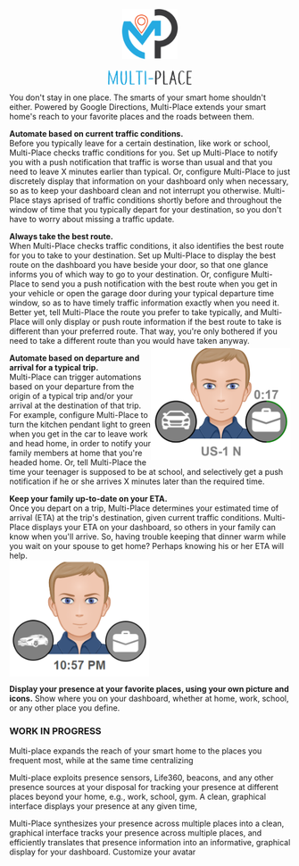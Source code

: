 <p align="center">
  <img width="100px" style="display: block;margin-left: auto;margin-right: auto;margin-top:0px;" border="0" src="https://github.com/lnjustin/App-Images/raw/master/Multi-Place/logo.png">
  <br>
<img width="150px" style="display: block;margin-left: auto;margin-right: auto; margin-top: 3px;" border="0" src="https://github.com/lnjustin/App-Images/blob/master/Multi-Place/MP.png">
</p>

You don't stay in one place. The smarts of your smart home shouldn't either. Powered by Google Directions, Multi-Place extends your smart home's reach to your favorite places and the roads between them.

<b>Automate based on current traffic conditions.</b><br>
Before you typically leave for a certain destination, like work or school, Multi-Place checks traffic conditions for you. Set up Multi-Place to notify you with a push notification that traffic is worse than usual and that you need to leave X minutes earlier than typical. Or, configure Multi-Place to just discretely display that information on your dashboard only when necessary, so as to keep your dashboard clean and not interrupt you otherwise. Multi-Place stays aprised of traffic conditions shortly before and throughout the window of time that you typically depart for your destination, so you don't have to worry about missing a traffic update.

<b>Always take the best route.</b><br>
When Multi-Place checks traffic conditions, it also identifies the best route for you to take to your destination. Set up Multi-Place to display the best route on the dashboard you have beside your door, so that one glance informs you of which way to go to your destination. Or, configure Multi-Place to send you a push notification with the best route when you get in your vehicle or open the garage door during your typical departure time window, so as to have timely traffic information exactly when you need it. Better yet, tell Multi-Place the route you prefer to take typically, and Multi-Place will only display or push route information if the best route to take is different than your preferred route. That way, you're only bothered if you need to take a different route than you would have taken anyway.
  <img width="250px" align="right" border="0" style="margin-top:5px" src="https://github.com/lnjustin/App-Images/raw/master/Multi-Place/Preview/routeInfo.PNG">
 
<b>Automate based on departure and arrival for a typical trip.</b><br>
Multi-Place can trigger automations based on your departure from the origin of a typical trip and/or your arrival at the destination of that trip. For example, configure Multi-Place to turn the kitchen pendant light to green when you get in the car to leave work and head home, in order to notify your family members at home that you're headed home. Or, tell Multi-Place the time your teenager is supposed to be at school, and selectively get a push notification if he or she arrives X minutes later than the required time.

<b>Keep your family up-to-date on your ETA.</b><br>
Once you depart on a trip, Multi-Place determines your estimated time of arrival (ETA) at the trip's destination, given current traffic conditions. Multi-Place displays your ETA on your dashboard, so others in your family can know when you'll arrive. So, having trouble keeping that dinner warm while you wait on your spouse to get home? Perhaps knowing his or her ETA will help.
<br>
  <img width="250px" style="display: block;" border="0" src="https://github.com/lnjustin/App-Images/raw/master/Multi-Place/Preview/eta.PNG">

<b>Display your presence at your favorite places, using your own picture and icons.</b>
Show where you on your dashboard, whether at home, work, school, or any other place you define. 


### WORK IN PROGRESS ###
Multi-place  expands the reach of your smart home to the places you frequent most, while at the same time centralizing 


 Multi-place exploits presence sensors, Life360, beacons, and any other presence sources at your disposal for tracking your presence at different places beyond your home, e.g., work, school, gym. A clean, graphical interface displays your presence at any given time, 

Multi-Place synthesizes your presence across multiple places into a clean, graphical interface  tracks your presence across multiple places, and efficiently translates that presence information into an informative, graphical display for your dashboard. Customize your avatar
